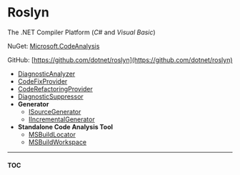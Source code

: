 # Roslyn

The .NET Compiler Platform
(_C#_ and _Visual Basic_)

NuGet: [Microsoft.CodeAnalysis](https://www.nuget.org/packages/Microsoft.CodeAnalysis)

GitHub: [https://github.com/dotnet/roslyn](https://github.com/dotnet/roslyn)

- [DiagnosticAnalyzer](https://learn.microsoft.com/dotnet/api/microsoft.codeanalysis.diagnostics.diagnosticanalyzer)
- [CodeFixProvider](https://learn.microsoft.com/dotnet/api/microsoft.codeanalysis.codefixes.codefixprovider)
- [CodeRefactoringProvider](https://learn.microsoft.com/dotnet/api/microsoft.codeanalysis.coderefactorings.coderefactoringprovider)
- [DiagnosticSuppressor](https://learn.microsoft.com/dotnet/api/microsoft.codeanalysis.diagnostics.diagnosticsuppressor)
- **Generator**
  - [ISourceGenerator](https://learn.microsoft.com/dotnet/api/microsoft.codeanalysis.isourcegenerator)
  - [IIncrementalGenerator](https://learn.microsoft.com/dotnet/api/microsoft.codeanalysis.iincrementalgenerator)
- **Standalone Code Analysis Tool**
  - [MSBuildLocator](https://learn.microsoft.com/dotnet/api/microsoft.build.locator.msbuildlocator)
  - [MSBuildWorkspace](https://learn.microsoft.com/dotnet/api/microsoft.codeanalysis.workspace)

---
#### [TOC](./Content.md)
